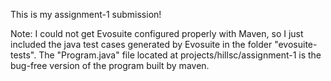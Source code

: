 This is my assignment-1 submission!

Note: I could not get Evosuite configured properly with Maven, so I just included the java test cases generated by Evosuite in the folder "evosuite-tests". The "Program.java" file located at projects/hillsc/assignment-1 is the bug-free version of the program built by maven.  
